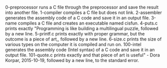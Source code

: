 0-preprocessor runs a C file through the preprocessor and save the result into another file. 
1-compiler compiles a C file but does not link. 
2-assembler generates the assembly code of a C code and save it in an output file. 
3-name compiles a C file and creates an executable named cisfun. 
4-puts.c prints exactly "Programming is like building a multilingual puzzle, followed by a new line. 
5-printf.c prints exactly with proper grammar, but the outcome is a piece of art,, followed by a new line. 
6-size.c prints the size of various types on the computer it is compiled and run on. 
100-intel generates the assembly code (Intel syntax) of a C code and save it in an output file. 
101-quote.c prints exactly and that piece of art is useful" - Dora Korpar, 2015-10-19, followed by a new line, to the standard error.
